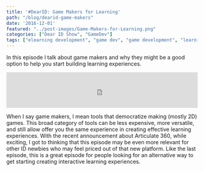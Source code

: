 ```yaml
---
title: '#DearID: Game Makers for Learning'
path: "/blog/dearid-game-makers"
date: '2016-12-01'
featured: "../post-images/Game-Makers-for-Learning.png"
categories: ["Dear ID Show", "GameDev"]
tags: ["elearning development", "game dev", "game development", "learning experience design"]
---
```


In this episode I talk about game makers and why they might be a good option to help you start building learning experiences.

<iframe src="https://simplecast.com/e/52594?style=medium-light" width="100%" height="94px" frameborder="0" scrolling="no" seamless=""></iframe>

When I say game makers, I mean tools that democratize making (mostly 2D) games. This broad category of tools can be less expensive, more versatile, and still allow offer you the same experience in creating effective learning experiences. With the recent announcement about Articulate 360, while exciting, I got to thinking that this episode may be even more relevant for other ID newbies who may feel priced out of that new platform. Like the last episode, this is a great episode for people looking for an alternative way to get starting creating interactive learning experiences.

